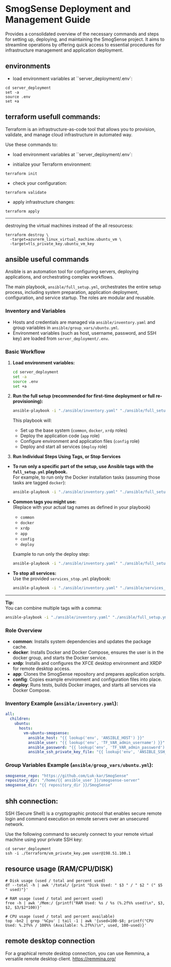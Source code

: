 
# SmogSense Deployment and Management Guide
Provides a consolidated overview of the necessary commands and steps for setting up, deploying, and maintaining the SmogSense project. It aims to streamline operations by offering quick access to essential procedures for infrastructure management and application deployment.

## environments

- load environment variables at ``server_deployment/.env`:
```
cd server_deployment
set -a
source .env
set +a
```

## terraform usefull commands:
Terraform is an infrastructure-as-code tool that allows you to provision, validate, and manage cloud infrastructure in automated way.

Use these commands to: 

- load environment variables at ``server_deployment/.env`:

- initialize your Terraform environment:
```
terraform init
```
- check your configuration:
```
terraform validate
```
- apply infrastructure changes:
```
terraform apply
```
---
destroying the virtual machines instead of the all resourcess:
```
terraform destroy \
  -target=azurerm_linux_virtual_machine.ubuntu_vm \
  -target=tls_private_key.ubuntu_vm_key
```
## ansible useful commands

Ansible is an automation tool for configuring servers, deploying applications, and orchestrating complex workflows.

The main playbook, `ansible/full_setup.yml`, orchestrates the entire setup process, including system preparation, application deployment, configuration, and service startup. The roles are modular and reusable.

### **Inventory and Variables**

- Hosts and credentials are managed via `ansible/inventory.yaml` and group variables in `ansible/group_vars/ubuntu.yml`.
- Environment variables (such as host, username, password, and SSH key) are loaded from `server_deployment/.env`.

### **Basic Workflow**

1. **Load environment variables:**
   ```sh
   cd server_deployment
   set -a
   source .env
   set +a
   ```

2. **Run the full setup (recommended for first-time deployment or full re-provisioning):**
   ```sh
   ansible-playbook -i "./ansible/inventory.yaml" "./ansible/full_setup.yml"
   ```

   This playbook will:
   - Set up the base system (`common`, `docker`, `xrdp` roles)
   - Deploy the application code (`app` role)
   - Configure environment and application files (`config` role)
   - Deploy and start all services (`deploy` role)

3. **Run Individual Steps Using Tags, or Stop Services**

- **To run only a specific part of the setup, use Ansible tags with the `full_setup.yml` playbook.**  
  For example, to run only the Docker installation tasks (assuming those tasks are tagged `docker`):

  ```sh
  ansible-playbook -i "./ansible/inventory.yaml" "./ansible/full_setup.yml" --tags docker
  ```

- **Common tags you might use:**  
  (Replace with your actual tag names as defined in your playbook)
  - `common`
  - `docker`
  - `xrdp`
  - `app`
  - `config`
  - `deploy`

  Example to run only the deploy step:
  ```sh
  ansible-playbook -i "./ansible/inventory.yaml" "./ansible/full_setup.yml" --tags deploy
  ```

- **To stop all services:**  
  Use the provided `services_stop.yml` playbook:

  ```sh
  ansible-playbook -i "./ansible/inventory.yaml" "./ansible/services_stop.yml"
  ```

---

**Tip:**  
You can combine multiple tags with a comma:  
```sh
ansible-playbook -i "./ansible/inventory.yaml" "./ansible/full_setup.yml" --tags "docker,deploy"
```

### **Role Overview**

- **common**: Installs system dependencies and updates the package cache.
- **docker**: Installs Docker and Docker Compose, ensures the user is in the docker group, and starts the Docker service.
- **xrdp**: Installs and configures the XFCE desktop environment and XRDP for remote desktop access.
- **app**: Clones the SmogSense repository and prepares application scripts.
- **config**: Copies example environment and configuration files into place.
- **deploy**: Runs tests, builds Docker images, and starts all services via Docker Compose.

### **Inventory Example (`ansible/inventory.yaml`):**
```yaml
all:
  children:
    ubuntu:
      hosts:
        vm-ubuntu-smogsense:
          ansible_host: "{{ lookup('env', 'ANSIBLE_HOST') }}"
          ansible_user: "{{ lookup('env', 'TF_VAR_admin_username') }}"
          ansible_password: "{{ lookup('env', 'TF_VAR_admin_password') }}"
          ansible_ssh_private_key_file: "{{ lookup('env', 'ANSIBLE_SSH_PRIVATE_KEY_FILE') }}"
```

### **Group Variables Example (`ansible/group_vars/ubuntu.yml`):**
```yaml
smogsense_repo: "https://github.com/Luk-kar/SmogSense"
repository_dir: "/home/{{ ansible_user }}/smogsense-server"
smogsense_dir: "{{ repository_dir }}/SmogSense"
```

## shh connection:
SSH (Secure Shell) is a cryptographic protocol that enables secure remote login and command execution on remote servers over an unsecured network.

Use the following command to securely connect to your remote virtual machine using your private SSH key:
```
cd server_deployment
ssh -i ./terraform/vm_private_key.pem user@198.51.100.1
```

## resource usage (RAM/CPU/DISK)
```
# Disk usage (used / total and percent used)
df --total -h | awk '/total/ {print "Disk Used: " $3 " / " $2 " (" $5 " used)"}'

# RAM usage (used / total and percent used)
free -h | awk '/Mem:/ {printf("RAM Used: %s / %s (%.2f%% used)\n", $3, $2, $3/$2*100)}'

# CPU usage (used / total and percent available)
top -bn2 | grep '%Cpu' | tail -1 | awk '{used=100-$8; printf("CPU Used: %.2f%% / 100%% (Available: %.2f%%)\n", used, 100-used)}'
```

## remote desktop connection
For a graphical remote desktop connection, you can use Remmina, a versatile remote desktop client.
https://remmina.org/